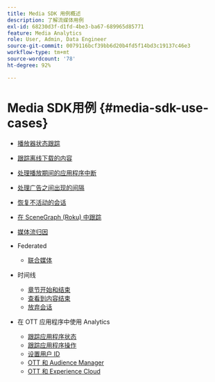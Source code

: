 ```yaml
---
title: Media SDK 用例概述
description: 了解流媒体用例
exl-id: 68230d3f-d1fd-4be3-ba67-689965d85771
feature: Media Analytics
role: User, Admin, Data Engineer
source-git-commit: 0079116bcf39bb6d20b4fd5f14bd3c19137c46e3
workflow-type: tm+mt
source-wordcount: '78'
ht-degree: 92%

---
```


# Media SDK用例 {#media-sdk-use-cases}

* [播放器状态跟踪](/help/use-cases/player-state-tracking/player-state-overview.md)
* [跟踪离线下载的内容](/help/use-cases/track-downloaded-content.md)
* [处理播放期间的应用程序中断](/help/use-cases/cookbook/app-interrupts.md)
* [处理广告之间出现的间隔](/help/use-cases/cookbook/fix-ad-play-ad.md)
* [恢复不活动的会话](/help/use-cases/cookbook/resuming-inactive.md)
* [在 SceneGraph (Roku) 中跟踪](/help/use-cases/cookbook/sdk-track-scenegraph.md)
* [媒体流归因](/help/use-cases/media-analytics-cookbook/media-dimensions.md)

* Federated
   * [联合媒体](/help/use-cases/federated-media.md)

* 时间线
   * [章节开始和结束](/help/use-cases/timelines/chapter-start-end.md)
   * [查看到内容结束](/help/use-cases/timelines/view-to-end-of-content.md)
   * [放弃会话](/help/use-cases/timelines/user-abandons-session.md)

* 在 OTT 应用程序中使用 Analytics
   * [跟踪应用程序状态](/help/use-cases/analytics-with-ott/track-app-states.md)
   * [跟踪应用程序操作](/help/use-cases/analytics-with-ott/track-app-actions.md)
   * [设置用户 ID](/help/use-cases/analytics-with-ott/set-user-ids.md)
   * [OTT 和 Audience Manager](/help/use-cases/analytics-with-ott/ott-am.md)
   * [OTT 和 Experience Cloud](/help/use-cases/analytics-with-ott/ott-experience-cloud.md)
